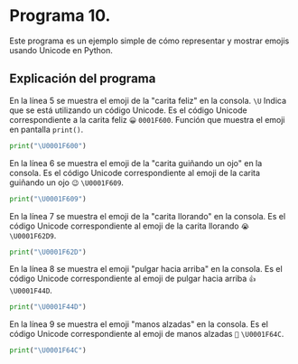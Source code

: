 # Programa 10. 
Este programa es un ejemplo simple de cómo representar y mostrar emojis usando Unicode en Python.

## Explicación del programa 
En la línea 5 se muestra el emoji de la "carita feliz" en la consola.
`\U` Indica que se está utilizando un código Unicode.
Es el código Unicode correspondiente a la carita feliz `😀` `0001F600`.
Función que muestra el emoji en pantalla `print()`.
```python
print("\U0001F600")
```

En la línea 6 se muestra el emoji de la "carita guiñando un ojo" en la consola.
Es el código Unicode correspondiente al emoji de la carita guiñando un ojo `😉` `\U0001F609`.
```python
print("\U0001F609")
```

En la línea 7 se muestra el emoji de la "carita llorando" en la consola.
Es el código Unicode correspondiente al emoji de la carita llorando `😭` `\U0001F62D9`.
```python
print("\U0001F62D") 
```

En la línea 8 se muestra el emoji "pulgar hacia arriba" en la consola.
Es el código Unicode correspondiente al emoji de pulgar hacia arriba `👍` `\U0001F44D`.
```python
print("\U0001F44D") 
```

En la línea 9 se muestra el emoji "manos alzadas" en la consola.
Es el código Unicode correspondiente al emoji de manos alzadas `🙌` `\U0001F64C`.
```python
print("\U0001F64C") 
```
